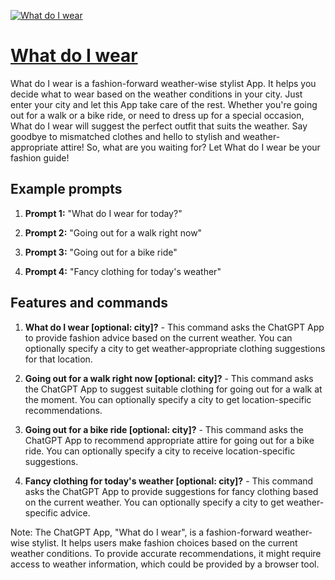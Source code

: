 [![What do I wear](https://files.oaiusercontent.com/file-ZCrQ7N4yA93gcwvxzAIrt65r?se=2123-10-16T17%3A40%3A44Z&sp=r&sv=2021-08-06&sr=b&rscc=max-age%3D31536000%2C%20immutable&rscd=attachment%3B%20filename%3D3ed2a559-f543-48ac-ad71-0db94cadac50.png&sig=aJk9KGgiQWbyLzx1GbxyHdAJ5T10QOqmkPm7wx87p2E%3D)](https://chat.openai.com/g/g-1UiseZolw-what-do-i-wear)

# [What do I wear](https://chat.openai.com/g/g-1UiseZolw-what-do-i-wear)

What do I wear is a fashion-forward weather-wise stylist App. It helps you decide what to wear based on the weather conditions in your city. Just enter your city and let this App take care of the rest. Whether you're going out for a walk or a bike ride, or need to dress up for a special occasion, What do I wear will suggest the perfect outfit that suits the weather. Say goodbye to mismatched clothes and hello to stylish and weather-appropriate attire! So, what are you waiting for? Let What do I wear be your fashion guide!

## Example prompts

1. **Prompt 1:** "What do I wear for today?"

2. **Prompt 2:** "Going out for a walk right now"

3. **Prompt 3:** "Going out for a bike ride"

4. **Prompt 4:** "Fancy clothing for today's weather"

## Features and commands

1. **What do I wear [optional: city]?** - This command asks the ChatGPT App to provide fashion advice based on the current weather. You can optionally specify a city to get weather-appropriate clothing suggestions for that location.

2. **Going out for a walk right now [optional: city]?** - This command asks the ChatGPT App to suggest suitable clothing for going out for a walk at the moment. You can optionally specify a city to get location-specific recommendations.

3. **Going out for a bike ride [optional: city]?** - This command asks the ChatGPT App to recommend appropriate attire for going out for a bike ride. You can optionally specify a city to receive location-specific suggestions.

4. **Fancy clothing for today's weather [optional: city]?** - This command asks the ChatGPT App to provide suggestions for fancy clothing based on the current weather. You can optionally specify a city to get weather-specific advice.

Note: The ChatGPT App, "What do I wear", is a fashion-forward weather-wise stylist. It helps users make fashion choices based on the current weather conditions. To provide accurate recommendations, it might require access to weather information, which could be provided by a browser tool.